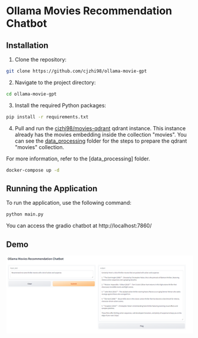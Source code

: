 # Ollama Movies Recommendation Chatbot

## Installation

1. Clone the repository:

```sh
git clone https://github.com/cjzhi98/ollama-movie-gpt
```

2. Navigate to the project directory:

```sh
cd ollama-movie-gpt
```

3. Install the required Python packages:

```sh
pip install -r requirements.txt
```

4. Pull and run the [cjzhi98/movies-qdrant](https://hub.docker.com/repository/docker/cjzhi98/movies-qdrant/general) qdrant instance. This instance already has the movies embedding inside the collection "movies". You can see the [data_processing](https://github.com/cjzhi98/ollama-movie-gpt/tree/main/data_processing) folder for the steps to prepare the qdrant "movies" collection.

For more information, refer to the [data_processing] folder.

```sh
docker-compose up -d
```

## Running the Application

To run the application, use the following command:

```sh
python main.py
```

You can access the gradio chatbot at http://localhost:7860/

## Demo

![alt text](image/image.png)
